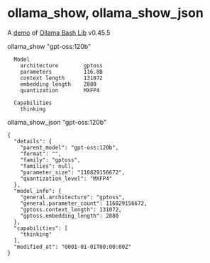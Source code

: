 # ollama_show, ollama_show_json

A [demo](../README.md#demos) of [Ollama Bash Lib](https://github.com/attogram/ollama-bash-lib) v0.45.5

ollama_show "gpt-oss:120b"

```
  Model
    architecture        gptoss    
    parameters          116.8B    
    context length      131072    
    embedding length    2880      
    quantization        MXFP4     

  Capabilities
    thinking    

```


ollama_show_json "gpt-oss:120b"

```
{
  "details": {
    "parent_model": "gpt-oss:120b",
    "format": "",
    "family": "gptoss",
    "families": null,
    "parameter_size": "116829156672",
    "quantization_level": "MXFP4"
  },
  "model_info": {
    "general.architecture": "gptoss",
    "general.parameter_count": 116829156672,
    "gptoss.context_length": 131072,
    "gptoss.embedding_length": 2880
  },
  "capabilities": [
    "thinking"
  ],
  "modified_at": "0001-01-01T00:00:00Z"
}
```
